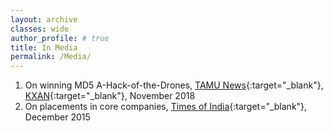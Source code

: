 ```yaml
---
layout: archive
classes: wide
author_profile: # true
title: In Media
permalink: /Media/
---
```

1. On winning MD5 A-Hack-of-the-Drones, [TAMU News](https://engineering.tamu.edu/news/2018/11/a-team-wins-md5-a-hack-of-the-drones-2018.html){:target="_blank"}, [KXAN](https://www.kxan.com/news/local/austin/department-of-defense-army-futures-invest-in-austin-hackathon-ideas/1488776718/){:target="_blank"}, November 2018
1. On placements in core companies, [Times of India](https://timesofindia.indiatimes.com/home/education/news/Core-not-cash-counts-for-IIT-Kharagpur-students/articleshow/50082945.cms){:target="_blank"}, December 2015
